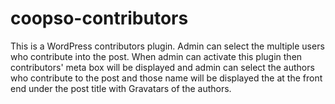 # coopso-contributors
This is a WordPress contributors plugin. Admin can select the multiple users who contribute into the post. When admin can activate this plugin then contributors' meta box will be displayed and admin can select the authors who contribute to the post and those name will be displayed the at the front end under the post title with Gravatars of the authors.
